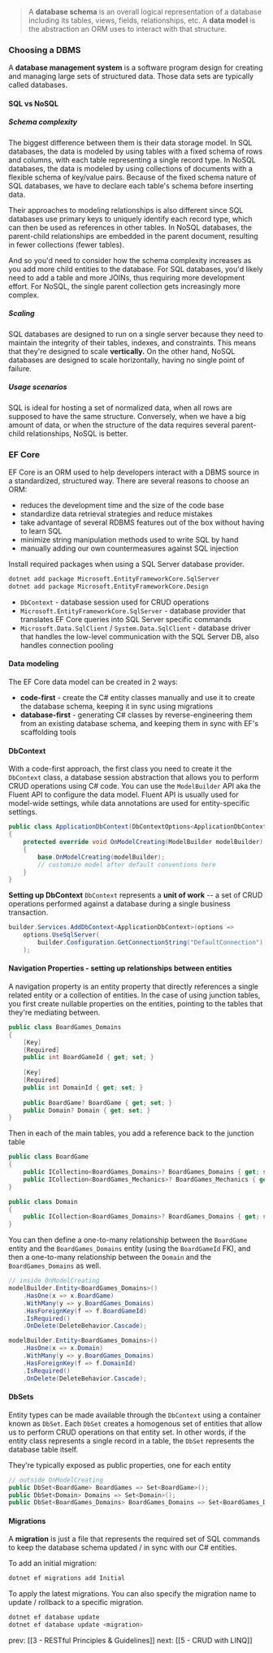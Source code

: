 > A **database schema** is an overall logical representation of a database including its tables, views, fields, relationships, etc. A **data model** is the abstraction an ORM uses to interact with that structure.

### Choosing a DBMS
A **database management system** is a software program design for creating and managing large sets of structured data. Those data sets are typically called databases.

#### SQL vs NoSQL
##### Schema complexity
The biggest difference between them is their data storage model. In SQL databases, the data is modeled by using tables with a fixed schema of rows and columns, with each table representing a single record type. In NoSQL databases, the data is modeled by using collections of documents with a flexible schema of key/value pairs. Because of the fixed schema nature of SQL databases, we have to declare each table's schema before inserting data.

Their approaches to modeling relationships is also different since SQL databases use primary keys to uniquely identify each record type, which can then be used as references in other tables. In NoSQL databases, the parent-child relationships are embedded in the parent document, resulting in fewer collections (fewer tables).

And so you'd need to consider how the schema complexity increases as you add more child entities to the database. For SQL databases, you'd likely need to add a table and more JOINs, thus requiring more development effort. For NoSQL, the single parent collection gets increasingly more complex.

##### Scaling
SQL databases are designed to run on a single server because they need to maintain the integrity of their tables, indexes, and constraints. This means that they're designed to scale **vertically.** On the other hand, NoSQL databases are designed to scale horizontally, having no single point of failure.

##### Usage scenarios
SQL is ideal for hosting a set of normalized data, when all rows are supposed to have the same structure. Conversely, when we have a big amount of data, or when the structure of the data requires several parent-child relationships, NoSQL is better.

### EF Core
EF Core is an ORM used to help developers interact with a DBMS source in a standardized, structured way. There are several reasons to choose an ORM:
- reduces the development time and the size of the code base
- standardize data retrieval strategies and reduce mistakes
- take advantage of several RDBMS features out of the box without having to learn SQL
- minimize string manipulation methods used to write SQL by hand
- manually adding our own countermeasures against SQL injection

Install required packages when using a SQL Server database provider.
```sh
dotnet add package Microsoft.EntityFrameworkCore.SqlServer
dotnet add package Microsoft.EntityFrameworkCore.Design
```

- `DbContext` - database session used for CRUD operations
- `Microsoft.EntityFrameworkCore.SqlServer` - database provider that translates EF Core queries into SQL Server specific commands
- `Microsoft.Data.SqlClient` / `System.Data.SqlClient` - database driver that handles the low-level communication with the SQL Server DB, also handles connection pooling

#### Data modeling
The EF Core data model can be created in 2 ways:
- **code-first** - create the C# entity classes manually and use it to create the database schema, keeping it in sync using migrations
- **database-first** - generating C# classes by reverse-engineering them from an existing database schema, and keeping them in sync with EF's scaffolding tools

#### DbContext
With a code-first approach, the first class you need to create it the `DbContext` class, a database session abstraction that allows you to perform CRUD operations using C# code. You can use the `ModelBuilder` API aka the Fluent API to configure the data model. Fluent API is usually used for model-wide settings, while data annotations are used for entity-specific settings.

```csharp
public class ApplicationDbContext(DbContextOptions<ApplicationDbContext> options) : DbContext(options)  
{  
    protected override void OnModelCreating(ModelBuilder modelBuilder)  
    {
	    base.OnModelCreating(modelBuilder);
		// customize model after default conventions here
    }
}
```

**Setting up DbContext**
`DbContext` represents a **unit of work** -- a set of CRUD operations performed against a database during a single business transaction. 
```csharp
builder.Services.AddDbContext<ApplicationDbContext>(options =>  
    options.UseSqlServer(  
        builder.Configuration.GetConnectionString("DefaultConnection"))  
    );
```

#### Navigation Properties - setting up relationships between entities
A navigation property is an entity property that directly references a single related entity or a collection of entities. In the case of using junction tables, you first create nullable properties on the entities, pointing to the tables that they're mediating between.

```csharp
public class BoardGames_Domains  
{  
    [Key]  
    [Required]  
    public int BoardGameId { get; set; }  
    
    [Key]  
    [Required]  
    public int DomainId { get; set; }  
     
    public BoardGame? BoardGame { get; set; }  
    public Domain? Domain { get; set; }  
}
```

Then in each of the main tables, you add a reference back to the junction table
```csharp
public class BoardGame  
{  
    public ICollectino<BoardGames_Domains>? BoardGames_Domains { get; set; }  
    public ICollection<BoardGames_Mechanics>? BoardGames_Mechanics { get; set; }  
}

public class Domain  
{  
    public ICollection<BoardGames_Domains>? BoardGames_Domains { get; set; }
}
```

You can then define a one-to-many relationship between the `BoardGame` entity and the `BoardGames_Domains` entity (using the `BoardGameId` FK), and then a one-to-many relationship between the `Domain` and the `BoardGames_Domains` as well.

```csharp
// inside OnModelCreating
modelBuilder.Entity<BoardGames_Domains>()  
    .HasOne(x => x.BoardGame)  
    .WithMany(y => y.BoardGames_Domains)  
    .HasForeignKey(f => f.BoardGameId)  
    .IsRequired()  
    .OnDelete(DeleteBehavior.Cascade);

modelBuilder.Entity<BoardGames_Domains>()  
    .HasOne(x => x.Domain)  
    .WithMany(y => y.BoardGames_Domains)  
    .HasForeignKey(f => f.DomainId)  
    .IsRequired()  
    .OnDelete(DeleteBehavior.Cascade);
```

#### DbSets
Entity types can be made available through the `DbContext` using a container known as `DbSet`. Each `DbSet` creates a homogenous set of entities that allow us to perform CRUD operations on that entity set. In other words, if the entity class represents a single record in a table, the `DbSet` represents the database table itself.

They're typically exposed as public properties, one for each entity
```csharp
// outside OnModelCreating
public DbSet<BoardGame> BoardGames => Set<BoardGame>();  
public DbSet<Domain> Domains => Set<Domain>();
public DbSet<BoardGames_Domains> BoardGames_Domains => Set<BoardGames_Domains>();
```

#### Migrations
A **migration** is just a file that represents the required set of SQL commands to keep the database schema updated / in sync with our C# entities.

To add an initial migration:
```sh
dotnet ef migrations add Initial
```

To apply the latest migrations. You can also specify the migration name to update / rollback to a specific migration.
```bash
dotnet ef database update
dotnet ef database update <migration>
```

prev: [[3 - RESTful Principles & Guidelines]]
next: [[5 - CRUD with LINQ]]